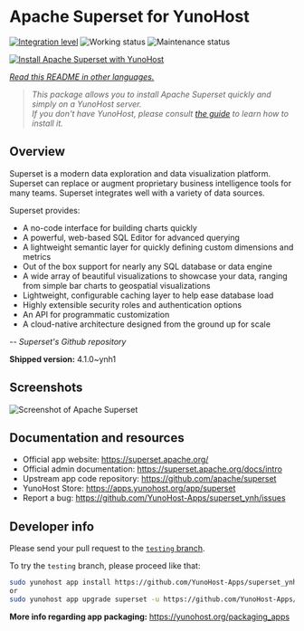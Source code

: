 <!--
N.B.: This README was automatically generated by <https://github.com/YunoHost/apps/tree/master/tools/readme_generator>
It shall NOT be edited by hand.
-->

# Apache Superset for YunoHost

[![Integration level](https://dash.yunohost.org/integration/superset.svg)](https://ci-apps.yunohost.org/ci/apps/superset/) ![Working status](https://ci-apps.yunohost.org/ci/badges/superset.status.svg) ![Maintenance status](https://ci-apps.yunohost.org/ci/badges/superset.maintain.svg)

[![Install Apache Superset with YunoHost](https://install-app.yunohost.org/install-with-yunohost.svg)](https://install-app.yunohost.org/?app=superset)

*[Read this README in other languages.](./ALL_README.md)*

> *This package allows you to install Apache Superset quickly and simply on a YunoHost server.*  
> *If you don't have YunoHost, please consult [the guide](https://yunohost.org/install) to learn how to install it.*

## Overview

Superset is a modern data exploration and data visualization platform. Superset can replace or augment proprietary business intelligence tools for many teams. Superset integrates well with a variety of data sources.

Superset provides:

- A no-code interface for building charts quickly
- A powerful, web-based SQL Editor for advanced querying
- A lightweight semantic layer for quickly defining custom dimensions and metrics
- Out of the box support for nearly any SQL database or data engine
- A wide array of beautiful visualizations to showcase your data, ranging from simple bar charts to geospatial visualizations
- Lightweight, configurable caching layer to help ease database load
- Highly extensible security roles and authentication options
- An API for programmatic customization
- A cloud-native architecture designed from the ground up for scale

*-- Superset's Github repository*


**Shipped version:** 4.1.0~ynh1

## Screenshots

![Screenshot of Apache Superset](./doc/screenshots/explore.jpg)

## Documentation and resources

- Official app website: <https://superset.apache.org/>
- Official admin documentation: <https://superset.apache.org/docs/intro>
- Upstream app code repository: <https://github.com/apache/superset>
- YunoHost Store: <https://apps.yunohost.org/app/superset>
- Report a bug: <https://github.com/YunoHost-Apps/superset_ynh/issues>

## Developer info

Please send your pull request to the [`testing` branch](https://github.com/YunoHost-Apps/superset_ynh/tree/testing).

To try the `testing` branch, please proceed like that:

```bash
sudo yunohost app install https://github.com/YunoHost-Apps/superset_ynh/tree/testing --debug
or
sudo yunohost app upgrade superset -u https://github.com/YunoHost-Apps/superset_ynh/tree/testing --debug
```

**More info regarding app packaging:** <https://yunohost.org/packaging_apps>
